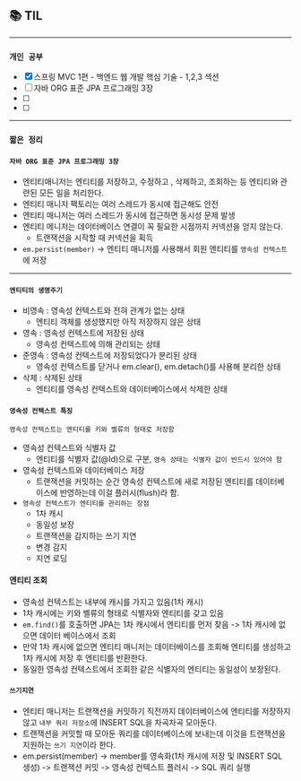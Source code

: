 
## 📚 TIL

---

### `개인 공부`
- [X] 스프링 MVC 1편 - 백엔드 웹 개발 핵심 기술 - 1,2,3 섹션
- [ ] 자바 ORG 표준 JPA 프로그래밍 3장
- [ ]
- [ ]

---
### `짧은 정리`

#### `자바 ORG 표준 JPA 프로그래밍 3장`
- 엔티티매니저는 엔티티를 저장하고, 수정하고 , 삭제하고, 조회하는 등 엔티티와 관련된 모든 일을 처리한다.
- 엔티티 매니저 팩토리는 여러 스레드가 동시에 접근해도 안전
- 엔티티 매니저는 여러 스레드가 동시에 접근하면 동시성 문제 발생
- 엔티티 메니저는 데이터베이스 연결이 꼭 필요한 시점까지 커넥션을 얻지 않는다.
  - 트랜잭션을 시작할 때 커넥션을 획득
- `em.persist(member)` -> 엔티티 매니저를 사용해서 회원 엔티티를 `영속성 컨텍스트`에 저장

---
#### `엔티티의 생명주기`
- 비영속 : 영속성 컨텍스트와 전혀 관계가 없는 상태
  - 엔티티 객체를 생성했지만 아직 저장하지 않은 상태
- 영속 : 영속성 컨텍스트에 저장된 상태
  - 영속성 컨텍스트에 의해 관리되는 상태
- 준영속 : 영속성 컨텍스트에 저장되었다가 분리된 상태
  - 영속성 컨텍스트를 닫거나 em.clear(), em.detach()를 사용해 분리한 상태
- 삭제 : 삭제된 상태
  - 엔티티를 영속성 컨텍스트와 데이터베이스에서 삭제한 상태

#### `영속성 컨텍스트 특징`
```java
영속성 컨텍스트는 엔티티를 키와 벨류의 형태로 저장함
```
- 영속성 컨텍스트와 식별자 값
  - 엔티티를 식별자 값(@Id)으로 구분, `영속 상태는 식별자 값이 반드시 있어야 함`
- 영속성 컨텍스트와 데이터베이스 저장
  - 트랜잭션을 커밋하는 순간 영속성 컨텍스트에 새로 저장된 엔티티를 데이터베이스에 반영하는데 이걸 플러시(flush)라 함.
- `영속성 컨텍스트가 엔티티를 관리하는 장점`
  - 1차 캐시
  - 동일성 보장
  - 트랜잭션을 감지하는 쓰기 지연
  - 변경 감지
  - 지연 로딩

#### 엔티티 조회
- 영속성 컨텍스트는 내부에 캐시를 가지고 있음(1차 캐시)
- 1차 캐시에는 키와 벨류의 형태로 식별자와 엔티티를 갖고 있음
- `em.find()`를 호출하면 JPA는 1차 캐시에서 엔티티를 먼저 찾음 -> 1차 캐시에 없으면 데이터 베이스에서 조회
- 만약 1차 캐시에 없으면 엔티티 매니저는 데이터베이스를 조회해 엔티티를 생성하고 1차 캐시에 저장 후 엔티티를 반환한다.
- 동일한 영속성 컨텍스트에서 조회한 같은 식별자의 엔티티는 동일성이 보장된다.

#### `쓰기지연`
- 엔티티 매니저는 트랜잭션을 커밋하기 직전까지 데이터베이스에 엔티티를 저장하지 않고 `내부 쿼리 저장소`에 INSERT SQL을 차곡차곡 모아둔다.
- 트랜잭션을 커밋할 때 모아둔 쿼리를 데이터베이스에 보내는데 이것을 트랜잭션을 지원하는 `쓰기 지연`이라 한다.
- em.persist(member) -> member를 영속화(1차 캐시에 저장 및 INSERT SQL 생성) -> 트랜잭션 커밋 -> 영속성 컨텍스트 플러시 -> SQL 쿼리 실행
